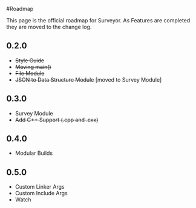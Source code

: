 #Roadmap

This page is the official roadmap for Surveyor. As Features are completed they are moved to the change log.

## 0.2.0
- ~~Style Guide~~
- ~~Moving main()~~
- ~~File Module~~
- ~~JSON to Data Structure Module~~ [moved to Survey Module]

## 0.3.0
- Survey Module
- ~~Add C++ Support (.cpp and .cxx)~~

## 0.4.0
- Modular Builds

## 0.5.0
- Custom Linker Args
- Custom Include Args
- Watch


